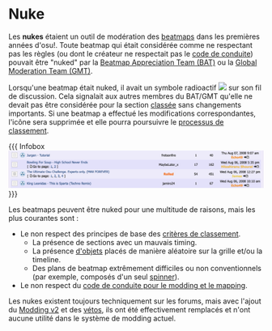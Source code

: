 # Nuke

Les **nukes** étaient un outil de modération des [beatmaps](/wiki/Beatmap) dans les premières années d'osu!. Toute beatmap qui était considérée comme ne respectant pas les règles (ou dont le créateur ne respectait pas le [code de conduite](/wiki/Rules/Code_of_Conduct_for_Modding_and_Mapping)) pouvait être "nuked" par la [Beatmap Appreciation Team (BAT)](/wiki/Modding/Beatmap_Appreciation_Team) ou la [Global Moderation Team (GMT)](/wiki/People/The_Team/Global_Moderation_Team).

Lorsqu'une beatmap était nuked, il avait un symbole radioactif ![](/wiki/shared/icon/nuke.gif) sur son fil de discussion. Cela signalait aux autres membres du BAT/GMT qu'elle ne devait pas être considérée pour la section [classée](/wiki/Beatmap_ranking_procedure#classée) sans changements importants. Si une beatmap a effectué les modifications correspondantes, l'icône sera supprimée et elle pourra poursuivre le [processus de classement](/wiki/Beatmap_ranking_procedure).

{{{ Infobox
![](img/forum-listing-nuke.png "Les beatmaps nuked et leurs fils de discussion dans le sous-forum Graveyard")
}}}

Les beatmaps peuvent être nuked pour une multitude de raisons, mais les plus courantes sont :

- Le non respect des principes de base des [critères de classement](/wiki/Ranking_Criteria).
  - La présence de sections avec un mauvais timing.
  - La présence [d'objets](/wiki/Hit_object) placés de manière aléatoire sur la grille et/ou la timeline.
  - Des plans de beatmap extrêmement difficiles ou non conventionnels (par exemple, composés d'un seul [spinner](/wiki/Hit_object/Spinner)).
- Le non respect du [code de conduite pour le modding et le mapping](/wiki/Rules/Code_of_Conduct_for_Modding_and_Mapping).

Les nukes existent toujours techniquement sur les forums, mais avec l'ajout du [Modding v2](/wiki/Beatmap_Discussion) et des [vétos](/wiki/People/The_Team/Beatmap_Nominators/Beatmap_Veto), ils ont été effectivement remplacés et n'ont aucune utilité dans le système de modding actuel.
